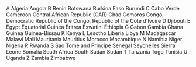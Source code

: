 A
Algeria
Angola
B
Benin
Botswana
Burkina Faso
Burundi
C
Cabo Verde
Cameroon
Central African Republic (CAR)
Chad
Comoros
Congo, Democratic Republic of the
Congo, Republic of the
Cote d'Ivoire
D
Djibouti
E
Egypt
Equatorial Guinea
Eritrea
Eswatini
Ethiopia
G
Gabon
Gambia
Ghana
Guinea
Guinea-Bissau
K
Kenya
L
Lesotho
Liberia
Libya
M
Madagascar
Malawi
Mali
Mauritania
Mauritius
Morocco
Mozambique
N
Namibia
Niger
Nigeria
R
Rwanda
S
Sao Tome and Principe
Senegal
Seychelles
Sierra Leone
Somalia
South Africa
South Sudan
Sudan
T
Tanzania
Togo
Tunisia
U
Uganda
Z
Zambia
Zimbabwe
